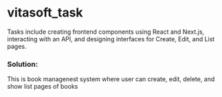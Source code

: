 # vitasoft_task
Tasks include creating frontend components using React and Next.js, interacting with an
API, and designing interfaces for Create, Edit, and List pages.

### Solution: 
This is book managenest system where user can create, edit, delete, and show list pages of books